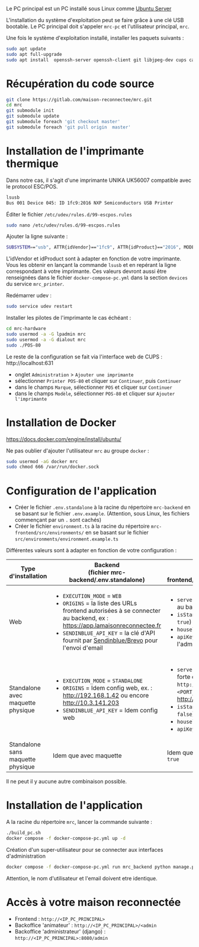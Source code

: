 Le PC principal est un PC installé sous Linux comme [Ubuntu Server](https://ubuntu.com/download/server)

L'installation du système d'exploitation peut se faire grâce à une clé USB bootable.
Le PC principal doit s'appeler `mrc-pc` et l'utilisateur principal, `mrc`.

Une fois le système d'exploitation installé, installer les paquets suivants :

```bash
sudo apt update
sudo apt full-upgrade
sudo apt install  openssh-server openssh-client git libjpeg-dev cups ca-certificates curl gnupg
```

# Récupération du code source

```bash
git clone https://gitlab.com/maison-reconnectee/mrc.git
cd mrc
git submodule init
git submodule update
git submodule foreach 'git checkout master'
git submodule foreach 'git pull origin  master'
```

# Installation de l'imprimante thermique

Dans notre cas, il s'agit d'une imprimante UNIKA UK56007 compatible avec le protocol ESC/POS.

```bash
lsusb
Bus 001 Device 045: ID 1fc9:2016 NXP Semiconductors USB Printer
```

Éditer le fichier `/etc/udev/rules.d/99-escpos.rules`

```bash
sudo nano /etc/udev/rules.d/99-escpos.rules
```

Ajouter la ligne suivante :

```bash
SUBSYSTEM=="usb", ATTR{idVendor}=="1fc9", ATTR{idProduct}=="2016", MODE="0666", GROUP="dialout"
```

L'idVendor et idProduct sont à adapter en fonction de votre imprimante. Vous les obtenir en lançant la commande `lsusb` et en repérant la ligne correspondant à votre imprimante.
Ces valeurs devront aussi être renseignées dans le fichier `docker-compose-pc.yml` dans la section `devices` du service `mrc_printer`.

Redémarrer udev :

```bash
sudo service udev restart
```

Installer les pilotes de l'imprimante le cas échéant :

```bash
cd mrc-hardware
sudo usermod -a -G lpadmin mrc
sudo usermod -a -G dialout mrc
sudo ./POS-80
```

Le reste de la configuration se fait via l'interface web de CUPS : http://localhost:631

- onglet `Administration` > `Ajouter une imprimante`
- sélectionner `Printer POS-80` et cliquer sur `Continuer`, puis `Continuer`
- dans le champs `Marque`, sélectionner `POS` et cliquer sur `Continuer`
- dans le champs `Modèle`, sélectionner `POS-80` et cliquer sur `Ajouter l'imprimante`

# Installation de Docker

https://docs.docker.com/engine/install/ubuntu/

Ne pas oublier d'ajouter l'utilisateur `mrc` au groupe `docker` :

```bash
sudo usermod -aG docker mrc
sudo chmod 666 /var/run/docker.sock
```

# Configuration de l'application

- Créer le fichier `.env.standalone` à la racine du répertoire `mrc-backend` en se basant sur le fichier `.env.example`. (Attention, sous Linux, les fichiers commençant par un `.` sont cachés)
- Créer le fichier `environment.ts` à la racine du répertoire `mrc-frontend/src/environments/` en se basant sur le fichier `src/environments/environment.example.ts`

Différentes valeurs sont à adapter en fonction de votre configuration :

| Type d'installation |  Backend <br> (fichier mrc-backend/.env.standalone) | Frontend <br> (fichier mrc-frontend/src/environments/environment.ts) |
|---------------------|-----------------------------------------------------|---------------------------------------------------------------------|
| Web | <ul><li>`EXECUTION_MODE` = `WEB`</li><li>`ORIGINS` = la liste des URLs frontend autorisées à se connecter au backend, ex : https://app.lamaisonreconnectee.fr</li><li>`SENDINBLUE_API_KEY` = la clé d'API fournit par [Sendinblue/Brevo](https://www.brevo.com/fr/) pour l'envoi d'email</li></ul>  | <ul><li>`serverHost` = l'URL qui permet d'accèder au backend</li><li>`isStandalone` = `false` (ne peut pas être `true`)<li>`houseless` = true (ne peut pas être `false`</li><li>`apiKey` = la clé d'API généré sur dans l'admin du backend</li></ul> |
| Standalone avec maquette physique | <ul><li>`EXECUTION_MODE` = `STANDALONE`</li><li>`ORIGINS` = Idem config web, ex. : http://192.168.1.42 ou encore http://10.3.141.203</li><li>`SENDINBLUE_API_KEY` = Idem config web</li></ul> |<ul><li>`serverHost` = idem config web, il y a de forte chance qu'ici l'url sous de la forme `http://<ADRESSE_IP_SERVER>:<PORT_SERVER>`, ex. http://192.168.1.15:8080</li><li>`isStandalone` = `true` (ne peut pas être `false`)<li>`houseless` = `false` (ne peut pas être `true`</li><li>`apiKey` = `null`, ne sert pas.</li></ul> | 
| Standalone sans maquette physique | Idem que avec maquette | Idem que avec maquette mais `houseless` = `true` |

Il ne peut il y aucune autre combinaison possible.


# Installation de l'application


A la racine du répertoire `mrc`, lancer la commande suivante :

```bash
./build_pc.sh
docker compose -f docker-compose-pc.yml up -d
```

Création d'un super-utilisateur pour se connecter aux interfaces d'administration 

```bash
docker compose -f docker-compose-pc.yml run mrc_backend python manage.py createsuperuser
```
Attention, le nom d'utilisateur et l'email doivent etre identique.

# Accès à votre maison reconnectée

- Frontend : `http://<IP_PC_PRINCIPAL>`
- Backoffice 'animateur' : `http://<IP_PC_PRINCIPAL>/<admin`
- Backoffice 'administrateur' (django) : `http://<IP_PC_PRINCIPAL>:8080/admin`
